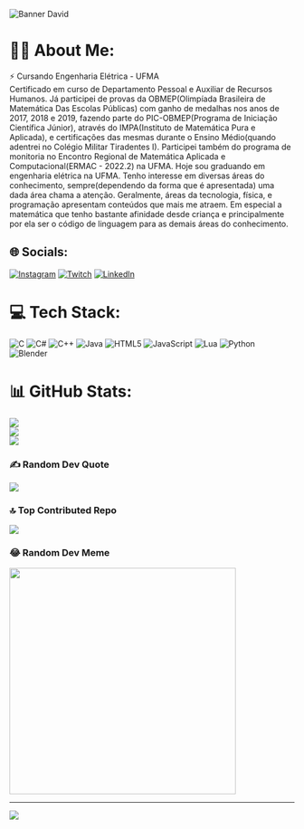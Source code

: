 ![Banner David](https://github.com/wsnodrip/wsnodrip/assets/151566265/639640ce-4e00-4bae-81eb-c55c374f920c)

# 🗿🍷 About Me:
⚡ Cursando Engenharia Elétrica - UFMA<br>
  Certificado em curso de Departamento Pessoal e Auxiliar de Recursos Humanos. Já participei de provas da OBMEP(Olimpíada Brasileira de Matemática Das Escolas Públicas) com ganho de medalhas nos anos de 2017, 2018 e 2019, fazendo parte do PIC-OBMEP(Programa de Iniciação Científica Júnior), através do IMPA(Instituto de Matemática Pura e Aplicada), e certificações das mesmas durante o Ensino Médio(quando adentrei no Colégio Militar Tiradentes I). Participei também do programa de monitoria no Encontro Regional de Matemática Aplicada e Computacional(ERMAC - 2022.2) na UFMA. Hoje sou graduando em engenharia elétrica na UFMA. Tenho interesse em diversas áreas do conhecimento, sempre(dependendo da forma que é apresentada) uma dada área chama a atenção. Geralmente, áreas da tecnologia, física, e programação apresentam conteúdos que mais me atraem. Em especial a matemática que tenho bastante afinidade desde criança e principalmente por ela ser o código de linguagem para as demais áreas do conhecimento.

## 🌐 Socials:
[![Instagram](https://img.shields.io/badge/Instagram-%23E440FF.svg?logo=Instagram&logoColor=white)](https://instagram.com/@ws_nodrip)
[![Twitch](https://img.shields.io/badge/Twitch-%239146FF.svg?logo=Twitch&logoColor=white)](https://twitch.tv/vulgo_matematico) 
[![LinkedIn](https://img.shields.io/badge/LinkedIn-%2300599C.svg?logo=LinkedIn&logoColor=white)](https://linkedin.com/in/david-willian-da-silva-castro-08a4732a2) 

# 💻 Tech Stack:
![C](https://img.shields.io/badge/c-%2300599C.svg?style=plastic&logo=c&logoColor=white) ![C#](https://img.shields.io/badge/c%23-%23239120.svg?style=plastic&logo=c-sharp&logoColor=white) ![C++](https://img.shields.io/badge/c++-%2300599C.svg?style=plastic&logo=c%2B%2B&logoColor=white) ![Java](https://img.shields.io/badge/java-%23ED8B00.svg?style=plastic&logo=openjdk&logoColor=white) ![HTML5](https://img.shields.io/badge/html5-%23E34F26.svg?style=plastic&logo=html5&logoColor=white) ![JavaScript](https://img.shields.io/badge/javascript-%23323330.svg?style=plastic&logo=javascript&logoColor=%23F7DF1E) ![Lua](https://img.shields.io/badge/lua-%232C2D72.svg?style=plastic&logo=lua&logoColor=white) ![Python](https://img.shields.io/badge/python-3670A0?style=plastic&logo=python&logoColor=ffdd54) ![Blender](https://img.shields.io/badge/blender-%23F5792A.svg?style=plastic&logo=blender&logoColor=white)
# 📊 GitHub Stats:
![](https://github-readme-stats.vercel.app/api?username=wsnodrip&theme=dark&hide_border=false&include_all_commits=false&count_private=false)<br/>
![](https://github-readme-streak-stats.herokuapp.com/?user=wsnodrip&theme=dark&hide_border=false)<br/>
![](https://github-readme-stats.vercel.app/api/top-langs/?username=wsnodrip&theme=dark&hide_border=false&include_all_commits=false&count_private=false&layout=compact)

### ✍️ Random Dev Quote
![](https://quotes-github-readme.vercel.app/api?type=horizontal&theme=radical)

### 🔝 Top Contributed Repo
![](https://github-contributor-stats.vercel.app/api?username=wsnodrip&limit=5&theme=dark&combine_all_yearly_contributions=true)

### 😂 Random Dev Meme
<img src='https://randommeme-five.vercel.app/' style="height: 400px;"/>

---
[![](https://visitcount.itsvg.in/api?id=wsnodrip&icon=1&color=1)](https://visitcount.itsvg.in)

<!-- Proudly created with GPRM ( https://gprm.itsvg.in ) -->
